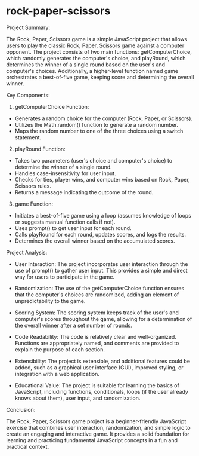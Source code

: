# rock-paper-scissors

Project Summary:

The Rock, Paper, Scissors game is a simple JavaScript project that allows users to play the classic Rock, Paper, Scissors game against a computer opponent. The project consists of two main functions: getComputerChoice, which randomly generates the computer's choice, and playRound, which determines the winner of a single round based on the user's and computer's choices. Additionally, a higher-level function named game orchestrates a best-of-five game, keeping score and determining the overall winner.

Key Components:

1. getComputerChoice Function:
- Generates a random choice for the computer (Rock, Paper, or Scissors).
- Utilizes the Math.random() function to generate a random number.
- Maps the random number to one of the three choices using a switch statement.

2. playRound Function:
- Takes two parameters (user's choice and computer's choice) to determine the winner of a single round.
- Handles case-insensitivity for user input.
- Checks for ties, player wins, and computer wins based on Rock, Paper, Scissors rules.
- Returns a message indicating the outcome of the round.

3. game Function:
- Initiates a best-of-five game using a loop (assumes knowledge of loops or suggests manual function calls if not).
- Uses prompt() to get user input for each round.
- Calls playRound for each round, updates scores, and logs the results.
- Determines the overall winner based on the accumulated scores.

Project Analysis:

- User Interaction: The project incorporates user interaction through the use of prompt() to gather user input. This provides a simple and direct way for users to participate in the game.

- Randomization: The use of the getComputerChoice function ensures that the computer's choices are randomized, adding an element of unpredictability to the game.

- Scoring System: The scoring system keeps track of the user's and computer's scores throughout the game, allowing for a determination of the overall winner after a set number of rounds.

- Code Readability: The code is relatively clear and well-organized. Functions are appropriately named, and comments are provided to explain the purpose of each section.

- Extensibility: The project is extensible, and additional features could be added, such as a graphical user interface (GUI), improved styling, or integration with a web application.

- Educational Value: The project is suitable for learning the basics of JavaScript, including functions, conditionals, loops (if the user already knows about them), user input, and randomization.

Conclusion:

The Rock, Paper, Scissors game project is a beginner-friendly JavaScript exercise that combines user interaction, randomization, and simple logic to create an engaging and interactive game. It provides a solid foundation for learning and practicing fundamental JavaScript concepts in a fun and practical context.